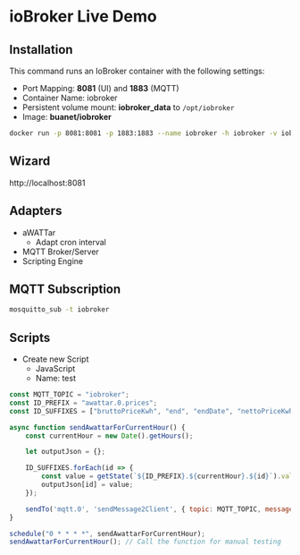 # ioBroker Live Demo

## Installation

This command runs an IoBroker container with the following settings:

- Port Mapping: **8081** (UI) and **1883** (MQTT)
- Container Name: iobroker
- Persistent volume mount: **iobroker_data** to `/opt/iobroker`
- Image: **buanet/iobroker**

``` bash
docker run -p 8081:8081 -p 1883:1883 --name iobroker -h iobroker -v iobroker_data:/opt/iobroker buanet/iobroker 
```

## Wizard

http://localhost:8081

## Adapters

- aWATTar
    - Adapt cron interval
- MQTT Broker/Server
- Scripting Engine


## MQTT Subscription

``` bash
mosquitto_sub -t iobroker
```

## Scripts

- Create new Script
    - JavaScript
    - Name: test

``` javascript
const MQTT_TOPIC = "iobroker";
const ID_PREFIX = "awattar.0.prices";
const ID_SUFFIXES = ["bruttoPriceKwh", "end", "endDate", "nettoPriceKwh", "start", "startDate", "totalPriceKwh"];

async function sendAwattarForCurrentHour() {
    const currentHour = new Date().getHours();

    let outputJson = {};

    ID_SUFFIXES.forEach(id => {
        const value = getState(`${ID_PREFIX}.${currentHour}.${id}`).val;
        outputJson[id] = value;
    });

    sendTo('mqtt.0', 'sendMessage2Client', { topic: MQTT_TOPIC, message: JSON.stringify(outputJson), retain: true });
}

schedule("0 * * * *", sendAwattarForCurrentHour);
sendAwattarForCurrentHour(); // Call the function for manual testing
```
